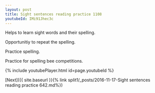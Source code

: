 ```yaml
---
layout: post
title: Sight sentences reading practice 1108
youtubeId: IMi91Jhec3c
---
```

 
 
Helps to learn sight words and their spelling.

Opportunitiy to repeat the spelling. 

Practice spelling. 
 
Practice for spelling bee competitions. 
 
{% include youtubePlayer.html id=page.youtubeId %}
 
 

[Next]({{ site.baseurl }}{% link  split1/_posts/2016-11-17-Sight sentences reading practice 642.md%})
 
